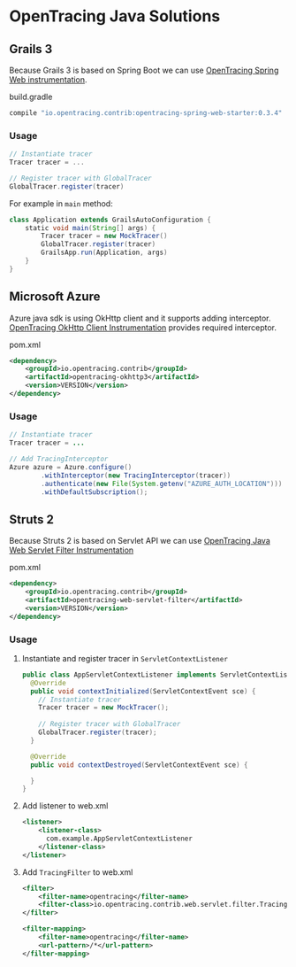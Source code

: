 # OpenTracing Java Solutions

## Grails 3

Because Grails 3 is based on Spring Boot we can use 
[OpenTracing Spring Web instrumentation](https://github.com/opentracing-contrib/java-spring-web).

build.gradle
```groovy
compile "io.opentracing.contrib:opentracing-spring-web-starter:0.3.4"
``` 

### Usage
```groovy
// Instantiate tracer
Tracer tracer = ...

// Register tracer with GlobalTracer
GlobalTracer.register(tracer)
```

For example in `main` method:
```groovy
class Application extends GrailsAutoConfiguration {
    static void main(String[] args) {
        Tracer tracer = new MockTracer()
        GlobalTracer.register(tracer)
        GrailsApp.run(Application, args)
    }
}
```

## Microsoft Azure

Azure java sdk is using OkHttp client and it supports adding interceptor.   
[OpenTracing OkHttp Client Instrumentation](https://github.com/opentracing-contrib/java-okhttp)
provides required interceptor. 

pom.xml
```xml
<dependency>
    <groupId>io.opentracing.contrib</groupId>
    <artifactId>opentracing-okhttp3</artifactId>
    <version>VERSION</version>
</dependency>
```

### Usage
```java
// Instantiate tracer
Tracer tracer = ...

// Add TracingInterceptor
Azure azure = Azure.configure()
        .withInterceptor(new TracingInterceptor(tracer))
        .authenticate(new File(System.getenv("AZURE_AUTH_LOCATION")))
        .withDefaultSubscription();
```

## Struts 2

Because Struts 2 is based on Servlet API we can use
[OpenTracing Java Web Servlet Filter Instrumentation](https://github.com/opentracing-contrib/java-web-servlet-filter)

pom.xml
```xml
<dependency>
    <groupId>io.opentracing.contrib</groupId>
    <artifactId>opentracing-web-servlet-filter</artifactId>
    <version>VERSION</version>
</dependency>
```

### Usage
1. Instantiate and register tracer in `ServletContextListener`
    ```java
    public class AppServletContextListener implements ServletContextListener {
      @Override
      public void contextInitialized(ServletContextEvent sce) {
        // Instantiate tracer
        Tracer tracer = new MockTracer();
        
        // Register tracer with GlobalTracer
        GlobalTracer.register(tracer);
      }
    
      @Override
      public void contextDestroyed(ServletContextEvent sce) {
    
      }
    }
    ```
2. Add listener to web.xml
    ```xml
    <listener>
        <listener-class>
          com.example.AppServletContextListener
        </listener-class>
    </listener>
    ```
3. Add `TracingFilter` to web.xml 
    ```xml
    <filter>
        <filter-name>opentracing</filter-name>
        <filter-class>io.opentracing.contrib.web.servlet.filter.TracingFilter</filter-class>
    </filter>
    
    <filter-mapping>
        <filter-name>opentracing</filter-name>
        <url-pattern>/*</url-pattern>
    </filter-mapping>
    ```